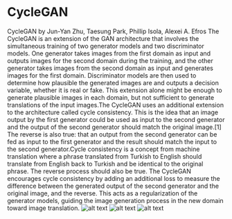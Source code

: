# CycleGAN


CycleGAN by Jun-Yan Zhu, Taesung Park, Phillip Isola, Alexei A. Efros The CycleGAN is an extension of the GAN architecture that involves the simultaneous training of two generator models and two discriminator models. One generator takes images from the first domain as input and outputs images for the second domain during the training, and the other generator takes images from the second domain as input and generates images for the first domain. Discriminator models are then used to determine how plausible the generated images are and outputs a decision variable, whether it is real or fake. This extension alone might be enough to generate plausible images in each domain, but not sufficient to generate translations of the input images.The CycleGAN uses an additional extension to the architecture called cycle consistency. This is the idea that an image output by the first generator could be used as input to the second generator and the output of the second generator should match the original image.[1] The reverse is also true: that an output from the second generator can be fed as input to the first generator and the result should match the input to the second generator.Cycle consistency is a concept from machine translation where a phrase translated from Turkish to English should translate from English back to Turkish and be identical to the original phrase. The reverse process should also be true. The CycleGAN encourages cycle consistency by adding an additional loss to measure the difference between the generated output of the second generator and the original image, and the reverse. This acts as a regularization of the generator models, guiding the image generation process in the new domain toward image translation.
![alt text](https://lh3.googleusercontent.com/-BPFGgfI_F9A/YAm4tdOAxYI/AAAAAAAACZA/AxR1Uanez-A0Ckl1oYTuOdlqodGh0zOywCLcBGAsYHQ/w320-h177/image.png)
![alt text](https://lh3.googleusercontent.com/-1Ym-YTiyBS8/YAm5GE6jLnI/AAAAAAAACZU/uP6q6BCgyNIq5x_Y8aCrhpmNdZU5Pr8owCLcBGAsYHQ/w615-h321/image.png)
![alt text](https://lh3.googleusercontent.com/-v6vQ6F4enyo/YAm5i2pJPlI/AAAAAAAACZk/T6SXjrnmGesCkxAVNq1v9AA3xUmYySWjQCLcBGAsYHQ/image.png)
